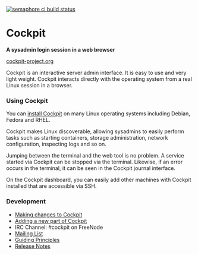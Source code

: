 [![semaphore ci build status](https://semaphoreci.com/api/v1/cockpit/cockpit/branches/master/badge.svg)](https://semaphoreci.com/cockpit/cockpit) <br />

# Cockpit
**A sysadmin login session in a web browser**

[cockpit-project.org](https://cockpit-project.org/)

Cockpit is an interactive server admin interface. It is easy to use and very light weight.
Cockpit interacts directly with the operating system from a real Linux session in a browser.

### Using Cockpit

You can [install Cockpit](https://cockpit-project.org/running.html) on many Linux operating
systems including Debian, Fedora and RHEL.

Cockpit makes Linux discoverable, allowing sysadmins to easily perform tasks such as starting
containers, storage administration, network configuration, inspecting logs and so on.

Jumping between the terminal and the web tool is no problem. A service started via Cockpit
can be stopped via the terminal. Likewise, if an error occurs in the terminal, it can be seen
in the Cockpit journal interface.

On the Cockpit dashboard, you can easily add other machines with Cockpit installed that are
accessible via SSH.

### Development

 * [Making changes to Cockpit](HACKING.md)
 * [Adding a new part of Cockpit](https://github.com/cockpit-project/cockpit/wiki/Hackfest)
 * IRC Channel: #cockpit on FreeNode
 * [Mailing List](https://lists.fedorahosted.org/admin/lists/cockpit-devel.lists.fedorahosted.org/)
 * [Guiding Principles](https://cockpit-project.org/ideals.html)
 * [Release Notes](https://cockpit-project.org/blog/category/release.html)
